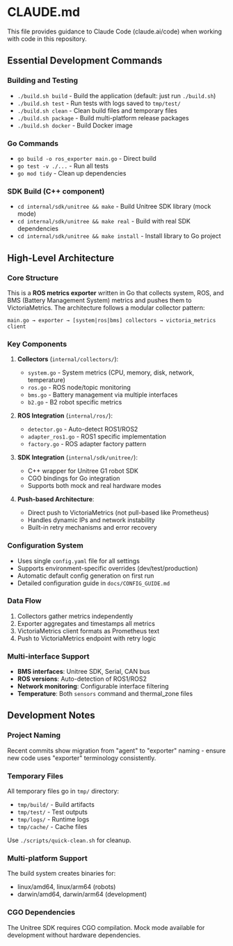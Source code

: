 # CLAUDE.md

This file provides guidance to Claude Code (claude.ai/code) when working with code in this repository.

## Essential Development Commands

### Building and Testing
- `./build.sh build` - Build the application (default: just run `./build.sh`)
- `./build.sh test` - Run tests with logs saved to `tmp/test/`
- `./build.sh clean` - Clean build files and temporary files
- `./build.sh package` - Build multi-platform release packages
- `./build.sh docker` - Build Docker image

### Go Commands
- `go build -o ros_exporter main.go` - Direct build
- `go test -v ./...` - Run all tests
- `go mod tidy` - Clean up dependencies

### SDK Build (C++ component)
- `cd internal/sdk/unitree && make` - Build Unitree SDK library (mock mode)
- `cd internal/sdk/unitree && make real` - Build with real SDK dependencies
- `cd internal/sdk/unitree && make install` - Install library to Go project

## High-Level Architecture

### Core Structure
This is a **ROS metrics exporter** written in Go that collects system, ROS, and BMS (Battery Management System) metrics and pushes them to VictoriaMetrics. The architecture follows a modular collector pattern:

```
main.go → exporter → [system|ros|bms] collectors → victoria_metrics client
```

### Key Components

1. **Collectors** (`internal/collectors/`):
   - `system.go` - System metrics (CPU, memory, disk, network, temperature)
   - `ros.go` - ROS node/topic monitoring
   - `bms.go` - Battery management via multiple interfaces
   - `b2.go` - B2 robot specific metrics

2. **ROS Integration** (`internal/ros/`):
   - `detector.go` - Auto-detect ROS1/ROS2
   - `adapter_ros1.go` - ROS1 specific implementation
   - `factory.go` - ROS adapter factory pattern

3. **SDK Integration** (`internal/sdk/unitree/`):
   - C++ wrapper for Unitree G1 robot SDK
   - CGO bindings for Go integration
   - Supports both mock and real hardware modes

4. **Push-based Architecture**:
   - Direct push to VictoriaMetrics (not pull-based like Prometheus)
   - Handles dynamic IPs and network instability
   - Built-in retry mechanisms and error recovery

### Configuration System
- Uses single `config.yaml` file for all settings
- Supports environment-specific overrides (dev/test/production)
- Automatic default config generation on first run
- Detailed configuration guide in `docs/CONFIG_GUIDE.md`

### Data Flow
1. Collectors gather metrics independently
2. Exporter aggregates and timestamps all metrics
3. VictoriaMetrics client formats as Prometheus text
4. Push to VictoriaMetrics endpoint with retry logic

### Multi-interface Support
- **BMS interfaces**: Unitree SDK, Serial, CAN bus
- **ROS versions**: Auto-detection of ROS1/ROS2
- **Network monitoring**: Configurable interface filtering
- **Temperature**: Both `sensors` command and thermal_zone files

## Development Notes

### Project Naming
Recent commits show migration from "agent" to "exporter" naming - ensure new code uses "exporter" terminology consistently.

### Temporary Files
All temporary files go in `tmp/` directory:
- `tmp/build/` - Build artifacts  
- `tmp/test/` - Test outputs
- `tmp/logs/` - Runtime logs
- `tmp/cache/` - Cache files

Use `./scripts/quick-clean.sh` for cleanup.

### Multi-platform Support
The build system creates binaries for:
- linux/amd64, linux/arm64 (robots)
- darwin/amd64, darwin/arm64 (development)

### CGO Dependencies
The Unitree SDK requires CGO compilation. Mock mode available for development without hardware dependencies.